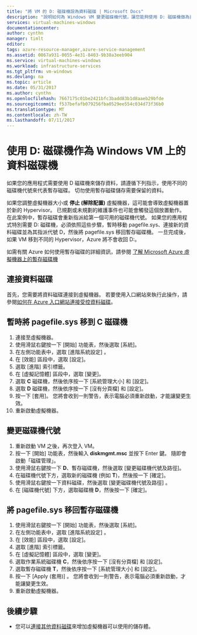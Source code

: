 ```yaml
---
title: "將 VM 的 D: 磁碟機設為資料磁碟 | Microsoft Docs"
description: "說明如何為 Windows VM 變更磁碟機代號，讓您能夠使用 D: 磁碟機做為資料磁碟機。"
services: virtual-machines-windows
documentationcenter: 
author: cynthn
manager: timlt
editor: 
tags: azure-resource-manager,azure-service-management
ms.assetid: 0867a931-0055-4e31-8403-9b38a3eeb904
ms.service: virtual-machines-windows
ms.workload: infrastructure-services
ms.tgt_pltfrm: vm-windows
ms.devlang: na
ms.topic: article
ms.date: 05/31/2017
ms.author: cynthn
ms.openlocfilehash: 7667175c01be2421bfc3badd83b1d8aaeb29bfde
ms.sourcegitcommit: f537befafb079256fba0529ee554c034d73f36b0
ms.translationtype: MT
ms.contentlocale: zh-TW
ms.lasthandoff: 07/11/2017
---
```

# <a name="use-the-d-drive-as-a-data-drive-on-a-windows-vm"></a>使用 D: 磁碟機作為 Windows VM 上的資料磁碟機
如果您的應用程式需要使用 D 磁碟機來儲存資料，請遵循下列指示，使用不同的磁碟機代號來代表暫存磁碟。 切勿使用暫存磁碟儲存需要保留的資料。

如果您調整虛擬機器大小或 **停止 (解除配置)** 虛擬機器，這可能會導致虛擬機器置於新的 Hypervisor。 已規劃或未規劃的維護事件也可能會觸發這個放置動作。 在此案例中，暫存磁碟會重新指派給第一個可用的磁碟機代號。 如果您的應用程式特別需要 D: 磁碟機，必須依照這些步驟，暫時移動 pagefile.sys、連接新的資料磁碟並為其指派代號 D，然後將 pagefile.sys 移回暫存磁碟機。 一旦完成後，如果 VM 移到不同的 Hypervisor，Azure 將不會收回 D:。

如需有關 Azure 如何使用暫存磁碟的詳細資訊，請參閱 [了解 Microsoft Azure 虛擬機器上的暫存磁碟機](https://blogs.msdn.microsoft.com/mast/2013/12/06/understanding-the-temporary-drive-on-windows-azure-virtual-machines/)

## <a name="attach-the-data-disk"></a>連接資料磁碟
首先，您需要將資料磁碟連接到虛擬機器。 若要使用入口網站來執行此操作，請參閱[如何在 Azure 入口網站連接受控資料磁碟](attach-managed-disk-portal.md)。

## <a name="temporarily-move-pagefilesys-to-c-drive"></a>暫時將 pagefile.sys 移到 C 磁碟機
1. 連接至虛擬機器。 
2. 使用滑鼠右鍵按一下 [開始] 功能表，然後選取 [系統]。
3. 在左側功能表中，選取 [進階系統設定] 。
4. 在 [效能] 區段中，選取 [設定]。
5. 選取 [進階]  索引標籤。
6. 在 [虛擬記憶體] 區段中，選取 [變更]。
7. 選取 **C** 磁碟機，然後依序按一下 [系統管理大小] 和 [設定]。
8. 選取 **D** 磁碟機，然後依序按一下 [沒有分頁檔] 和 [設定]。
9. 按一下 [套用]。 您將會收到一則警告，表示電腦必須重新啟動，才能讓變更生效。
10. 重新啟動虛擬機器。

## <a name="change-the-drive-letters"></a>變更磁碟機代號
1. 重新啟動 VM 之後，再次登入 VM。
2. 按一下 [開始] 功能表，然後輸入 **diskmgmt.msc** 並按下 Enter 鍵。 隨即會啟動「磁碟管理」。
3. 使用滑鼠右鍵按一下 **D**、暫存磁碟機，然後選取 [變更磁碟機代號及路徑]。
4. 在磁碟機代號下方，選取新的磁碟機 (例如 **T**)，然後按一下 [確定]。 
5. 使用滑鼠右鍵按一下資料磁碟，然後選取 [變更磁碟機代號及路徑] 。
6. 在 [磁碟機代號] 下方，選取磁碟機 **D**，然後按一下 [確定]。 

## <a name="move-pagefilesys-back-to-the-temporary-storage-drive"></a>將 pagefile.sys 移回暫存磁碟機
1. 使用滑鼠右鍵按一下 [開始] 功能表，然後選取 [系統]。
2. 在左側功能表中，選取 [進階系統設定] 。
3. 在 [效能] 區段中，選取 [設定]。
4. 選取 [進階]  索引標籤。
5. 在 [虛擬記憶體] 區段中，選取 [變更]。
6. 選取作業系統磁碟機 **C**，然後依序按一下 [沒有分頁檔] 和 [設定]。
7. 選取暫存磁碟機 **T**，然後依序按一下 [系統管理大小] 和 [設定]。
8. 按一下 [Apply (套用)] 。 您將會收到一則警告，表示電腦必須重新啟動，才能讓變更生效。
9. 重新啟動虛擬機器。

## <a name="next-steps"></a>後續步驟
* 您可以[連接其他資料磁碟](attach-managed-disk-portal.md)來增加虛擬機器可以使用的儲存體。

